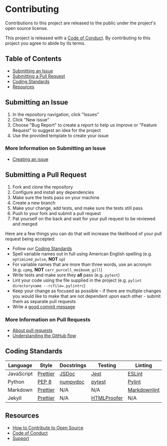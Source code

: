# Contributing

Contributions to this project are released to the public under the project's
open source license.

This project is released with a [Code of Conduct](CODE_OF_CONDUCT.md). By
contributing to this project you agree to abide by its terms.

## Table of Contents

- [Submitting an Issue](#submitting-an-issue)
- [Submitting a Pull Request](#submitting-a-pull-request)
- [Coding Standards](#coding-standards)
- [Resources](#resources)

## Submitting an Issue

1. In the repository navigation, click "Issues"
1. Click "New issue"
1. Choose "Bug Report" to create a report to help us improve or "Feature
   Request" to suggest an idea for the project
1. Use the provided template to create your issue

### More Information on Submitting an Issue

- [Creating an issue](https://help.github.com/en/articles/creating-an-issue)

## Submitting a Pull Request

1. Fork and clone the repository
1. Configure and install any dependencies
1. Make sure the tests pass on your machine
1. Create a new branch
1. Make your change, add tests, and make sure the tests still pass
1. Push to your fork and submit a pull request
1. Pat yourself on the back and wait for your pull request to be reviewed and
   merged

Here are a few things you can do that will increase the likelihood of your pull
request being accepted:

- Follow our [Coding Standards](#coding-standards)
- Spell variable names out in full using American English spelling (e.g.
  `optimized_pulse`, **NOT** `op`)
- For variable names that are more than three words, use an acronym (e.g.
  `cpmg`, **NOT** `carr_purcell_meiboom_gill`)
- Write tests and make sure they **all** pass (e.g. `pytest`)
- Lint your code using the file supplied in the project (e.g. `pylint
  directoryname --rcfile=.pylintrc`)
- Keep your change as focused as possible - if there are multiple changes you
  would like to make that are not dependent upon each other - submit them as
  separate pull requests
- Write a [good commit
  message](http://tbaggery.com/2008/04/19/a-note-about-git-commit-messages.html)

### More Information on Pull Requests

- [About pull requests](https://help.github.com/en/articles/about-pull-requests)
- [Understanding the GitHub flow](https://guides.github.com/introduction/flow/)

## Coding Standards

| Language   | Style                                              | Docstrings                                                        | Testing                       | Linting                                                                                    |
| ---------- | -------------------------------------------------- | ----------------------------------------------------------------- | ---------------------------------------------------------- | ------------------------------------------------------------- |
| JavaScript | [Prettier](https://prettier.io/)                   | [JSDoc](http://usejsdoc.org/)                                     | [Jest](https://jestjs.io/)                                 | [ESLint](https://eslint.org/)                                 |
| Python     | [PEP 8](https://www.python.org/dev/peps/pep-0008/) | [numpydoc](https://numpydoc.readthedocs.io/en/latest/format.html) | [pytest](https://pytest.org/)                              | [Pylint](https://www.pylint.org/)                             |
| Markdown   | [Prettier](https://prettier.io/)                   | N/A                                                               | N/A                                                        | [Markdownlint](https://github.com/markdownlint/markdownlint/) |
| Jekyll     | [Prettier](https://prettier.io/)                   | N/A                                                               | [HTMLProofer](https://github.com/gjtorikian/html-proofer/) | N/A                                                           |

## Resources

- [How to Contribute to Open
  Source](https://opensource.guide/how-to-contribute/)
- [Code of Conduct](CODE_OF_CONDUCT.md)
- [Support](SUPPORT.md)
